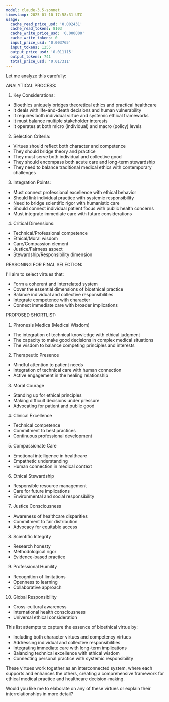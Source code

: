 ```yaml
---
model: claude-3.5-sonnet
timestamp: 2025-01-10 17:58:31 UTC
usage:
  cache_read_price_usd: '0.002431'
  cache_read_tokens: 8103
  cache_write_price_usd: '0.000000'
  cache_write_tokens: 0
  input_price_usd: '0.003765'
  input_tokens: 1255
  output_price_usd: '0.011115'
  output_tokens: 741
  total_price_usd: '0.017311'
---
```


Let me analyze this carefully:

ANALYTICAL PROCESS:

1. Key Considerations:
- Bioethics uniquely bridges theoretical ethics and practical healthcare
- It deals with life-and-death decisions and human vulnerability
- It requires both individual virtue and systemic ethical frameworks
- It must balance multiple stakeholder interests
- It operates at both micro (individual) and macro (policy) levels

2. Selection Criteria:
- Virtues should reflect both character and competence
- They should bridge theory and practice
- They must serve both individual and collective good
- They should encompass both acute care and long-term stewardship
- They need to balance traditional medical ethics with contemporary challenges

3. Integration Points:
- Must connect professional excellence with ethical behavior
- Should link individual practice with systemic responsibility
- Need to bridge scientific rigor with humanistic care
- Should connect individual patient focus with public health concerns
- Must integrate immediate care with future considerations

4. Critical Dimensions:
- Technical/Professional competence
- Ethical/Moral wisdom
- Care/Compassion element
- Justice/Fairness aspect
- Stewardship/Responsibility dimension

REASONING FOR FINAL SELECTION:

I'll aim to select virtues that:
- Form a coherent and interrelated system
- Cover the essential dimensions of bioethical practice
- Balance individual and collective responsibilities
- Integrate competence with character
- Connect immediate care with broader implications

PROPOSED SHORTLIST:

1. Phronesis Medica (Medical Wisdom)
- The integration of technical knowledge with ethical judgment
- The capacity to make good decisions in complex medical situations
- The wisdom to balance competing principles and interests

2. Therapeutic Presence
- Mindful attention to patient needs
- Integration of technical care with human connection
- Active engagement in the healing relationship

3. Moral Courage
- Standing up for ethical principles
- Making difficult decisions under pressure
- Advocating for patient and public good

4. Clinical Excellence
- Technical competence
- Commitment to best practices
- Continuous professional development

5. Compassionate Care
- Emotional intelligence in healthcare
- Empathetic understanding
- Human connection in medical context

6. Ethical Stewardship
- Responsible resource management
- Care for future implications
- Environmental and social responsibility

7. Justice Consciousness
- Awareness of healthcare disparities
- Commitment to fair distribution
- Advocacy for equitable access

8. Scientific Integrity
- Research honesty
- Methodological rigor
- Evidence-based practice

9. Professional Humility
- Recognition of limitations
- Openness to learning
- Collaborative approach

10. Global Responsibility
- Cross-cultural awareness
- International health consciousness
- Universal ethical consideration

This list attempts to capture the essence of bioethical virtue by:
- Including both character virtues and competency virtues
- Addressing individual and collective responsibilities
- Integrating immediate care with long-term implications
- Balancing technical excellence with ethical wisdom
- Connecting personal practice with systemic responsibility

These virtues work together as an interconnected system, where each supports and enhances the others, creating a comprehensive framework for ethical medical practice and healthcare decision-making.

Would you like me to elaborate on any of these virtues or explain their interrelationships in more detail?